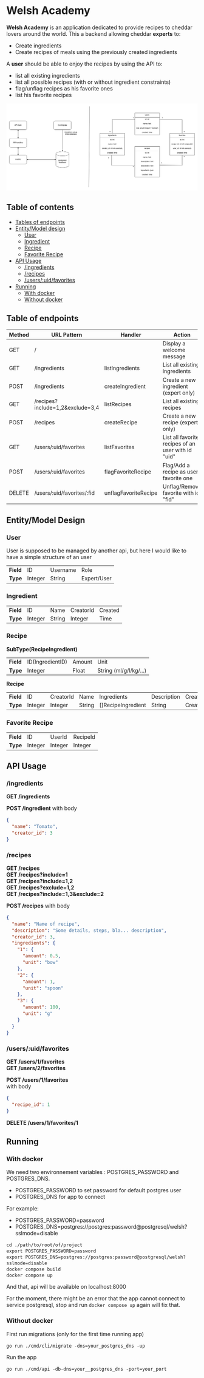 # Welsh Academy

**Welsh Academy** is an application dedicated to provide recipes to cheddar lovers around the world. This a backend allowing cheddar **experts** to:

- Create ingredients
- Create recipes of meals using the previously created ingredients

A **user** should be able to enjoy the recipes by using the API to:

- list all existing ingredients
- list all possible recipes (with or without ingredient constraints)
- flag/unflag recipes as his favorite ones
- list his favorite recipes

<img src="./assets/architect.jpg" alt="Architect">

## Table of contents

- [Tables of endpoints](#table-of-endpoints)
- [Entity/Model design](#entitymodel-design)
  - [User](#user)
  - [Ingredient](#ingredient)
  - [Recipe](#recipe)
  - [Favorite Recipe](#favorite-recipe)
- [API Usage](#api-usage)
  - [/ingredients](#ingredients)
  - [/recipes](#recipes)
  - [/users/:uid/favorites](#usersuidfavorites)
- [Running](#running)
  - [With docker](#with-docker)
  - [Without docker](#without-docker)

## Table of endpoints

<table>
    <thead>
        <tr>
            <th>Method</th>
            <th>URL Pattern</th>
            <th>Handler</th>
            <th>Action</th>
        </tr>
    </thead>
    <tbody>
        <tr>
            <td>GET</td>
            <td>/</td>
            <td></td>
            <td>Display a welcome message</td>
        </tr>
        <tr>
            <td>GET</td>
            <td>/ingredients</td>
            <td>listIngredients</td>
            <td>List all existing ingredients</td>
        </tr>
        <tr>
            <td>POST</td>
            <td>/ingredients</td>
            <td>createIngredient</td>
            <td>Create a new ingredient (expert only)</td>
        </tr>
        <tr>
            <td>GET</td>
            <td>/recipes?include=1,2&exclude=3,4</td>
            <td>listRecipes</td>
            <td>List all existing recipes</td>
        </tr>
        <tr>
            <td>POST</td>
            <td>/recipes</td>
            <td>createRecipe</td>
            <td>Create a new recipe (expert only)</td>
        </tr>
        <tr>
            <td>GET</td>
            <td>/users/:uid/favorites</td>
            <td>listFavorites</td>
            <td>List all favorite recipes of an user with id "uid"</td>
        </tr>
        <tr>
            <td>POST</td>
            <td>/users/:uid/favorites</td>
            <td>flagFavoriteRecipe</td>
            <td>Flag/Add a recipe as user favorite one</td>
        </tr>
        <tr>
            <td>DELETE</td>
            <td>/users/:uid/favorites/:fid</td>
            <td>unflagFavoriteRecipe</td>
            <td>Unflag/Remove favorite with id "fid"</td>
        </tr>
    </tbody>
</table>

## Entity/Model Design

### User

User is supposed to be managed by another api, but here I would like to have a simple structure of an user

<table>
    <tbody>
        <tr>
            <td><b>Field</b></td>
            <td>ID</td>
            <td>Username</td>
            <td>Role</td>
        </tr>
        <tr>
            <td><b>Type</b></td>
            <td>Integer</td>
            <td>String</td>
            <td>Expert/User</td>
        </tr>
    </tbody>
</table>

### Ingredient

<table>
    <tbody>
        <tr>
            <td><b>Field</b></td>
            <td>ID</td>
            <td>Name</td>
            <td>CreatorId</td>
            <td>Created</td>
        </tr>
        <tr>
            <td><b>Type</b></td>
            <td>Integer</td>
            <td>String</td>
            <td>Integer</td>
            <td>Time</td>
        </tr>
    </tbody>
</table>

### Recipe

**SubType(RecipeIngredient)**

<table>
    <tbody>
        <tr>
            <td><b>Field</b></td>
            <td>ID(IngredientID)</td>
            <td>Amount</td>
            <td>Unit</td>
        </tr>
        <tr>
            <td><b>Type</b></td>
            <td>Integer</td>
            <td>Float</td>
            <td>String (ml/g/l/kg/...)</td>
        </tr>
    </tbody>
</table>

**Recipe**

<table>
    <tbody>
        <tr>
            <td><b>Field</b></td>
            <td>ID</td>
            <td>CreatorId</td>
            <td>Name</td>
            <td>Ingredients</td>
            <td>Description</td>
            <td>Created</td>
        </tr>
        <tr>
            <td><b>Type</b></td>
            <td>Integer</td>
            <td>Integer</td>
            <td>String</td>
            <td>[]RecipeIngredient</td>
            <td>String</td>
            <td>Created</td>
        </tr>
    </tbody>
</table>

### Favorite Recipe

<table>
    <tbody>
        <tr>
            <td><b>Field</b></td>
            <td>ID</td>
            <td>UserId</td>
            <td>RecipeId</td>
        </tr>
        <tr>
            <td><b>Type</b></td>
            <td>Integer</td>
            <td>Integer</td>
            <td>Integer</td>
        </tr>
    </tbody>
</table>

## API Usage

### **/ingredients**

**GET /ingredients**

**POST /ingredient**
with body

```json
{
  "name": "Tomato",
  "creator_id": 3
}
```

### **/recipes**

**GET /recipes** </br>
**GET /recipes?include=1** </br>
**GET /recipes?include=1,2** </br>
**GET /recipes?exclude=1,2** </br>
**GET /recipes?include=1,3&exclude=2** </br>

**POST /recipes** with body

```json
{
  "name": "Name of recipe",
  "description": "Some details, steps, bla... description",
  "creator_id": 3,
  "ingredients": {
    "1": {
      "amount": 0.5,
      "unit": "bow"
    },
    "2": {
      "amount": 1,
      "unit": "spoon"
    },
    "3": {
      "amount": 100,
      "unit": "g"
    }
  }
}
```

### **/users/:uid/favorites**

**GET /users/1/favorites** </br>
**GET /users/2/favorites** </br>

**POST /users/1/favorites** </br>
with body

```json
{
  "recipe_id": 1
}
```

**DELETE /users/1/favorites/1**

## Running

### **With docker**

We need two environnement variables : POSTGRES_PASSWORD and POSTGRES_DNS.

- POSTGRES_PASSWORD to set password for default postgres user
- POSTGRES_DNS for app to connect

For example:

- POSTGRES_PASSWORD=password
- POSTGRES_DNS=postgres://postgres:password@postgresql/welsh?sslmode=disable

```shell
cd ./path/to/root/of/project
export POSTGRES_PASSWORD=password
export POSTGRES_DNS=postgres://postgres:password@postgresql/welsh?sslmode=disable
docker compose build
docker compose up
```

And that, api will be available on localhost:8000

For the moment, there might be an error that the app cannot connect to service postgresql, stop and run <code>docker compose up</code> again will fix that.

### **Without docker**

First run migrations (only for the first time running app)

```shell
go run ./cmd/cli/migrate -dns=your_postgres_dns -up
```

Run the app

```shell
go run ./cmd/api -db-dns=your__postgres_dns -port=your_port
```
